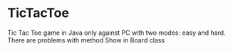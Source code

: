 # TicTacToe
Tic Tac Toe game in Java only against PC with two modes: easy and hard.
There are problems with method Show in Board class

